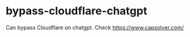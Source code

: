 # bypass-cloudflare-chatgpt
Can bypass Cloudflare on chatgpt. Check https://www.capsolver.com/ 
                                                       